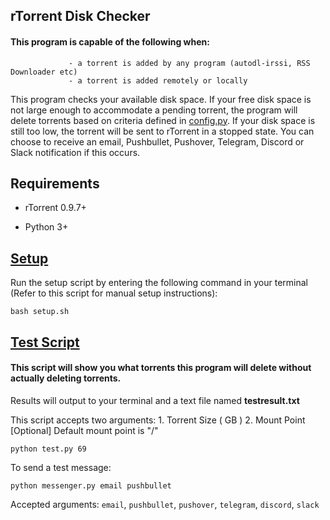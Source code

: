 ## rTorrent Disk Checker

#### This program is capable of the following when:
                 - a torrent is added by any program (autodl-irssi, RSS Downloader etc)
                 - a torrent is added remotely or locally

This program checks your available disk space. If your free disk space is not large enough to accommodate a pending torrent, the program will delete torrents based on criteria defined in [config.py](https://github.com/JDRIVO/rTorrent-Disk-Checker/blob/master/config.py). If your disk space is still too low, the torrent will be sent to rTorrent in a stopped state.	You can choose to receive an email, Pushbullet, Pushover, Telegram, Discord or Slack notification if this occurs.

## Requirements
* rTorrent 0.9.7+

* Python 3+

## [Setup](https://github.com/JDRIVO/rTorrent-Disk-Checker/blob/master/setup.sh)

Run the setup script by entering the following command in your terminal (Refer to this script for manual setup instructions):

`bash setup.sh`

## [Test Script](https://github.com/JDRIVO/rTorrent-Disk-Checker/blob/master/test.py)

#### This script will show you what torrents this program will delete without actually deleting torrents.

Results will output to your terminal and a text file named **testresult.txt**

This script accepts two arguments: 1. Torrent Size ( GB ) 2. Mount Point [Optional] Default mount point is "/"

`python test.py 69`

To send a test message:

`python messenger.py email pushbullet`

Accepted arguments: `email`, `pushbullet`, `pushover`, `telegram`, `discord`, `slack`
